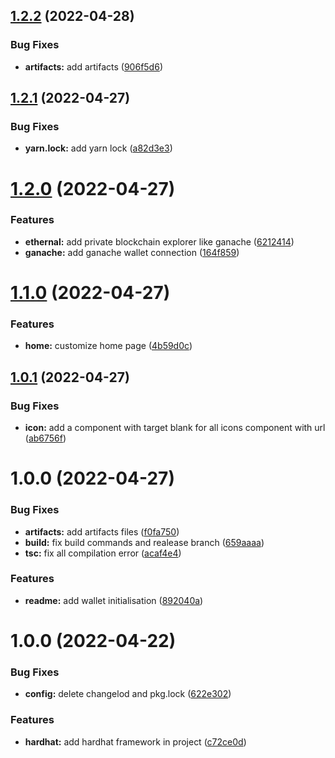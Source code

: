 ## [1.2.2](https://github.com/ym-voting-system/react-interface/compare/v1.2.1...v1.2.2) (2022-04-28)


### Bug Fixes

* **artifacts:** add artifacts ([906f5d6](https://github.com/ym-voting-system/react-interface/commit/906f5d6f3dc6e73e6612a76b94d72a8d3d6fbe9a))

## [1.2.1](https://github.com/ym-voting-system/react-interface/compare/v1.2.0...v1.2.1) (2022-04-27)


### Bug Fixes

* **yarn.lock:** add yarn lock ([a82d3e3](https://github.com/ym-voting-system/react-interface/commit/a82d3e34f020b9238e632370cd2fb114498b61e0))

# [1.2.0](https://github.com/ym-voting-system/react-interface/compare/v1.1.0...v1.2.0) (2022-04-27)


### Features

* **ethernal:** add private blockchain explorer like ganache ([6212414](https://github.com/ym-voting-system/react-interface/commit/62124148462e3f020094820a91011f5e167a94c2))
* **ganache:** add ganache wallet connection ([164f859](https://github.com/ym-voting-system/react-interface/commit/164f8593c625c90da10cb07c851620ca3110d68c))

# [1.1.0](https://github.com/YM-Voting-System/react-interface/compare/v1.0.1...v1.1.0) (2022-04-27)


### Features

* **home:** customize home page ([4b59d0c](https://github.com/YM-Voting-System/react-interface/commit/4b59d0c13d71429fac57a23d29adf3a347b5bb3f))

## [1.0.1](https://github.com/YM-Voting-System/react-interface/compare/v1.0.0...v1.0.1) (2022-04-27)


### Bug Fixes

* **icon:** add a component with target blank for all icons component with url ([ab6756f](https://github.com/YM-Voting-System/react-interface/commit/ab6756f0635753527136c3dd788448b21d525a8c))

# 1.0.0 (2022-04-27)


### Bug Fixes

* **artifacts:** add artifacts files ([f0fa750](https://github.com/YM-Voting-System/react-interface/commit/f0fa750e8d6e97a6dce99302b74231cb6bc36ec8))
* **build:** fix build commands and realease branch ([659aaaa](https://github.com/YM-Voting-System/react-interface/commit/659aaaa4df7c165905d9defe87e962c863166a2f))
* **tsc:** fix all compilation error ([acaf4e4](https://github.com/YM-Voting-System/react-interface/commit/acaf4e41e384221ea9dacdfe31b624f4786419eb))


### Features

* **readme:** add wallet initialisation ([892040a](https://github.com/YM-Voting-System/react-interface/commit/892040a011f820275a8188fefc353981b49f966e))

# 1.0.0 (2022-04-22)


### Bug Fixes

* **config:** delete changelod and pkg.lock ([622e302](https://github.com/younesmjl/react-dapps-boilerplate/commit/622e302c91ff41741e0076143b230633149d3079))


### Features

* **hardhat:** add hardhat framework in project ([c72ce0d](https://github.com/younesmjl/react-dapps-boilerplate/commit/c72ce0dbd2da32e2158646b52a41013e2f095963))
